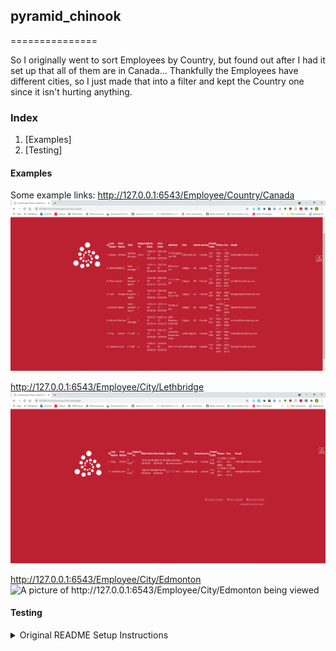 ## pyramid_chinook
===============

So I originally went to sort Employees by Country, but found out after I had it set up that all of them are in Canada...
Thankfully the Employees have different cities, so I just made that into a filter and kept the Country one since it isn't hurting anything.

### Index
1. [Examples]
2. [Testing]

#### Examples

Some example links:
http://127.0.0.1:6543/Employee/Country/Canada
![A picture of http://127.0.0.1:6543/Employee/Country/Canada being viewed](img/EmployeeCountryCanada.PNG)

http://127.0.0.1:6543/Employee/City/Lethbridge
![A picture of http://127.0.0.1:6543/Employee/City/Lethbridge being viewed](img/EmployeeCityLethbridge.PNG)

http://127.0.0.1:6543/Employee/City/Edmonton
![A picture of http://127.0.0.1:6543/Employee/City/Edmonton being viewed](img/EmployeeCityEdmonton)


#### Testing



<details>
<summary>Original README Setup Instructions</summary>
<br>

- Change directory into your newly created project if not already there. Your
  current directory should be the same as this README.txt file and setup.py.

    cd pyramid_chinook

- Create a Python virtual environment, if not already created.

    python3 -m venv env

- Upgrade packaging tools, if necessary.

    env/bin/pip install --upgrade pip setuptools

- Install the project in editable mode with its testing requirements.

    env/bin/pip install -e ".[testing]"

- Initialize and upgrade the database using Alembic.

    - Generate your first revision.

        env/bin/alembic -c development.ini revision --autogenerate -m "init"

    - Upgrade to that revision.

        env/bin/alembic -c development.ini upgrade head

- Load default data into the database using a script.

    env/bin/initialize_pyramid_chinook_db development.ini

- Run your project's tests.

    env/bin/pytest

- Run your project.

    env/bin/pserve development.ini

</details>
